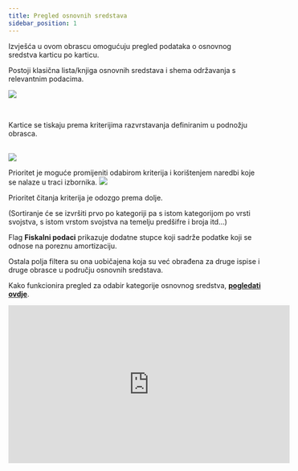 ```yaml
---
title: Pregled osnovnih sredstava
sidebar_position: 1
---
```


Izvješća u ovom obrascu omogućuju pregled podataka o osnovnog sredstva karticu po karticu.   

Postoji klasična lista/knjiga osnovnih sredstava i shema održavanja s relevantnim podacima.  

![](/img/it-it/finance-area/fixed-assets/reports-fixed-assets/fixed-assets-sheets/image01.png)

 

Kartice se tiskaju prema kriterijima razvrstavanja definiranim u podnožju obrasca.  
 

![](/img/it-it/finance-area/fixed-assets/reports-fixed-assets/fixed-assets-sheets/image02.png)

Prioritet je moguće promijeniti odabirom kriterija i korištenjem naredbi koje se nalaze u traci izbornika. ![](/img/it-it/finance-area/fixed-assets/reports-fixed-assets/fixed-assets-sheets/image03.png)

Prioritet čitanja kriterija je odozgo prema dolje.  

(Sortiranje će se izvršiti prvo po kategoriji pa s istom kategorijom po vrsti svojstva, s istom vrstom svojstva na temelju predšifre i broja itd...)
 
Flag **Fiskalni podaci** prikazuje dodatne stupce koji sadrže podatke koji se odnose na poreznu amortizaciju.  

Ostala polja filtera su ona uobičajena koja su već obrađena za druge ispise i druge obrasce u području osnovnih sredstava.  

Kako funkcionira pregled za odabir kategorije osnovnog sredstva, **[ pogledati ovdje](/docs/finance-area/fixed-assets/reports-fixed-assets/yearly-fixed-assets-purchase)**.  

<iframe width="560" height="315" src="https://www.youtube.com/embed/0vMJpldI7fw" title="YouTube video player" frameborder="0" allowfullscreen= "true"></iframe>






